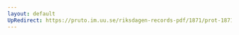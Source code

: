 ```yaml
---
layout: default
UpRedirect: https://pruto.im.uu.se/riksdagen-records-pdf/1871/prot-1871--fk--519/prot-1871--fk--519_002.pdf
---
```

